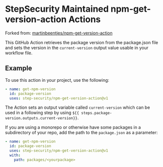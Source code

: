 # StepSecurity Maintained npm-get-version-action Actions

Forked from: [martinbeentjes/npm-get-version-action](https://github.com/martinbeentjes/npm-get-version-action)

This GitHub Action retrieves the package version from the package.json file and sets the version in the `current-version` output value usable in your workflow file.

## Example

To use this action in your project, use the following:

```yaml
- name: get-npm-version
  id: package-version
  uses: step-security/npm-get-version-action@v1
```

The Action sets an output variable called `current-version` which can be used in a following step by using `${{ steps.package-version.outputs.current-version}}`.

If you are using a monorepo or otherwise have some packages in a subdirectory of your repo, add the path to the `package.json` as a parameter:

```yaml
- name: get-npm-version
  id: package-version
  uses: step-security/npm-get-version-action@v1
  with:
    path: packages/<yourpackage>
```
